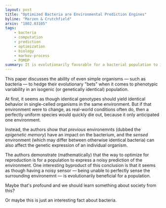 ```yaml
---
layout: post
title: "Optimized Bacteria are Environmental Prediction Engines"
byline: "Marzen & Crutchfield"
arxiv: "1802.03105"
tags:
    - bacteria
    - computation
    - prediction
    - optimization
    - biology
    - markov-process
    - POMDP
summary: It is evolutionarily favorable for a bacterial population to intentionally express a locally sub-optimal phenotype in order to best optimize for reproduction should the environmental conditions change.
---
```


This paper discusses the ability of even simple organisms — such as bacteria — to hedge their evolutionary "bets" when it comes to phenotypic variability in an isogenic (or genetically identical) population.

At first, it seems as though identical genotypes should yield identical behavior in single-celled organisms in the same environment. But if that environment were to change, as real-world conditions often do, then a perfectly uniform species would quickly die out, because it only anticipated one environment.

Instead, the authors show that _previous_ environemnts (dubbed the _epigenetic memory_) have an impact on the bacterium, and the _sensed_ environment (which may differ between otherwise identical bacteria) can also affect the genetic expression of an individual organism.

The authors demonstrate (mathematically) that the way to optimize for reproduction is for a population to express a noisy prediction of the environment. One interesting byproduct of this conclusion is that it seems as though having a noisy sensor — being unable to perfectly sense the surrounding environemnt — is evolutionarily beneficial for a population.

Maybe that's profound and we should learn something about society from this?

Or maybe this is just an interesting fact about bacteria.
